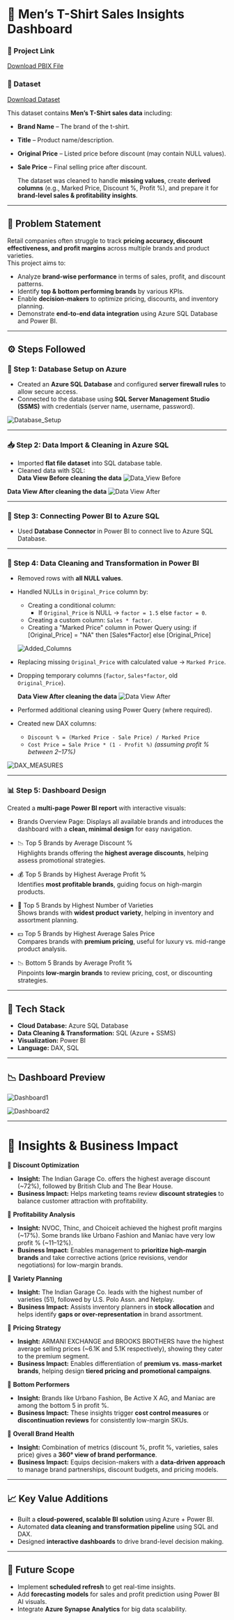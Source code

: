 # 👕 Men’s T-Shirt Sales Insights Dashboard  

### 📌 Project Link  
[Download PBIX File](https://github.com/Shraddhamali2104/Shraddha-Data-Analyst-Portfolio/blob/main/ProjectX_MensTshirtInsights/MenTshirt_Sales_Dashboard.pbix)  


### 📂 Dataset  
[Download Dataset](https://github.com/Shraddhamali2104/Shraddha-Data-Analyst-Portfolio/blob/main/ProjectX_MensTshirtInsights/Men%2BTshirt.csv)  

This dataset contains **Men’s T-Shirt sales data** including:  
- **Brand Name** – The brand of the t-shirt.  
- **Title** – Product name/description.  
- **Original Price** – Listed price before discount (may contain NULL values).  
- **Sale Price** – Final selling price after discount.  

  The dataset was cleaned to handle **missing values**, create **derived columns** (e.g., Marked Price, Discount %, Profit %), and prepare it for **brand-level sales & profitability insights**.
---

## 📝 Problem Statement  
Retail companies often struggle to track **pricing accuracy, discount effectiveness, and profit margins** across multiple brands and product varieties.  
This project aims to:  
- Analyze **brand-wise performance** in terms of sales, profit, and discount patterns.  
- Identify **top & bottom performing brands** by various KPIs.  
- Enable **decision-makers** to optimize pricing, discounts, and inventory planning.  
- Demonstrate **end-to-end data integration** using Azure SQL Database and Power BI.

---

## ⚙️ Steps Followed  

### 🔧 Step 1: Database Setup on Azure  
- Created an **Azure SQL Database** and configured **server firewall rules** to allow secure access.  
- Connected to the database using **SQL Server Management Studio (SSMS)** with credentials (server name, username, password).
    
 ![Database_Setup](https://github.com/user-attachments/assets/7ab88b56-de90-4d6d-bc62-8287c0262550) 

---

### 📥 Step 2: Data Import & Cleaning in Azure SQL  
- Imported **flat file dataset** into SQL database table.
- Cleaned data with SQL:  
**Data View Before cleaning the data**
![Data_View Before](https://github.com/user-attachments/assets/417ebccc-a808-466e-a526-e623361851bc)

**Data View After cleaning the data**
![Data View After](https://github.com/user-attachments/assets/ed6772b6-aa80-4759-b67e-4ec0e62ebec6)

---

### 🔗 Step 3: Connecting Power BI to Azure SQL  
- Used **Database Connector** in Power BI to connect live to Azure SQL Database.   

---

### 🧹 Step 4: Data Cleaning and Transformation in Power BI  
- Removed rows with **all NULL values**.  
- Handled NULLs in `Original_Price` column by:  
    - Creating a conditional column:  
      - If `Original_Price` is NULL → `factor = 1.5` else `factor = 0`.  
    - Creating a custom column: `Sales * factor`.
    - Creating a "Marked Price" column in Power Query using:
      if [Original_Price] = "NA" then [Sales*Factor] else [Original_Price]
      
    ![Added_Columns](https://github.com/user-attachments/assets/91c0c3cf-2926-44bd-a9b9-3b6d612243e5)
    
- Replacing missing `Original_Price` with calculated value → `Marked Price`.  
- Dropping temporary columns (`factor`, `Sales*factor`, old `Original_Price`).
      
  **Data View After cleaning the data**
  ![Data View After](https://github.com/user-attachments/assets/ef1f1cab-a29c-4f21-a2db-a75983b63aed)
- Performed additional cleaning using Power Query (where required).  
- Created new DAX columns:  
  - `Discount % = (Marked Price - Sale Price) / Marked Price`  
  - `Cost Price = Sale Price * (1 - Profit %)` *(assuming profit % between 2–17%)*  
  
![DAX_MEASURES](https://github.com/user-attachments/assets/bbb05d9a-3b62-4592-8dac-a7e5bdc6b6fd)

---

### 📊 Step 5: Dashboard Design  
Created a **multi-page Power BI report** with interactive visuals:  

- Brands Overview Page:
Displays all available brands and introduces the dashboard with a **clean, minimal design** for easy navigation.  

- 📉 Top 5 Brands by Average Discount %  
Highlights brands offering the **highest average discounts**, helping assess promotional strategies.  

- 💰 Top 5 Brands by Highest Average Profit %  
Identifies **most profitable brands**, guiding focus on high-margin products.  

- 🛒 Top 5 Brands by Highest Number of Varieties  
Shows brands with **widest product variety**, helping in inventory and assortment planning.  

- 💵 Top 5 Brands by Highest Average Sales Price  
Compares brands with **premium pricing**, useful for luxury vs. mid-range product analysis.  

- 📉 Bottom 5 Brands by Average Profit %  
Pinpoints **low-margin brands** to review pricing, cost, or discounting strategies.  


---

## 🚀 Tech Stack  
- **Cloud Database:** Azure SQL Database  
- **Data Cleaning & Transformation:** SQL (Azure + SSMS)  
- **Visualization:** Power BI  
- **Language:** DAX, SQL  

---

## 📉 Dashboard Preview  
![Dashboard1](https://github.com/user-attachments/assets/16360d34-0fae-47ef-9ad6-9e487661235e)

![Dashboard2](https://github.com/user-attachments/assets/fb1bd11e-352a-4834-8a9d-92572b791f76)

---

# 🔎 Insights & Business Impact  

📌 **Discount Optimization**  
- **Insight:** The Indian Garage Co. offers the highest average discount (~72%), followed by British Club and The Bear House.  
- **Business Impact:** Helps marketing teams review **discount strategies** to balance customer attraction with profitability.  

📌 **Profitability Analysis**  
- **Insight:** NVOC, Thinc, and Choiceit achieved the highest profit margins (~17%). Some brands like Urbano Fashion and Maniac have very low profit % (~11–12%).  
- **Business Impact:** Enables management to **prioritize high-margin brands** and take corrective actions (price revisions, vendor negotiations) for low-margin brands.  

📌 **Variety Planning**  
- **Insight:** The Indian Garage Co. leads with the highest number of varieties (51), followed by U.S. Polo Assn. and Netplay.  
- **Business Impact:** Assists inventory planners in **stock allocation** and helps identify **gaps or over-representation** in brand assortment.  

📌 **Pricing Strategy**  
- **Insight:** ARMANI EXCHANGE and BROOKS BROTHERS have the highest average selling prices (~6.1K and 5.1K respectively), showing they cater to the premium segment.  
- **Business Impact:** Enables differentiation of **premium vs. mass-market brands**, helping design **tiered pricing and promotional campaigns**.  

📌 **Bottom Performers**  
- **Insight:** Brands like Urbano Fashion, Be Active X AG, and Maniac are among the bottom 5 in profit %.  
- **Business Impact:** These insights trigger **cost control measures** or **discontinuation reviews** for consistently low-margin SKUs.  

📌 **Overall Brand Health**  
- **Insight:** Combination of metrics (discount %, profit %, varieties, sales price) gives a **360° view of brand performance**.  
- **Business Impact:** Equips decision-makers with a **data-driven approach** to manage brand partnerships, discount budgets, and pricing models.  


---

## 📈 Key Value Additions  
- Built a **cloud-powered, scalable BI solution** using Azure + Power BI.  
- Automated **data cleaning and transformation pipeline** using SQL and DAX.  
- Designed **interactive dashboards** to drive brand-level decision making.    

---

## 🎯 Future Scope  
- Implement **scheduled refresh** to get real-time insights.  
- Add **forecasting models** for sales and profit prediction using Power BI AI visuals.  
- Integrate **Azure Synapse Analytics** for big data scalability.  


